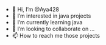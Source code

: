 - 👋 Hi, I’m @Aya428
- 👀 I’m interested in java projects
- 🌱 I’m currently learning java
- 💞️ I’m looking to collaborate on ...
- 📫 How to reach me those projects

<!---
Aya428/Aya428 is a ✨ special ✨ repository because its `README.md` (this file) appears on your GitHub profile.
You can click the Preview link to take a look at your changes.
--->
